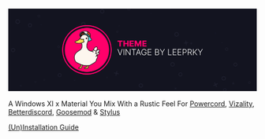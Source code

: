 ![picture](./assets/vizality-theme-banner.png)

A Windows XI x Material You Mix With a Rustic Feel For 
[Powercord](https://powercord.dev),
[Vizality](https://vizality.com/),
[Betterdiscord](https://betterdiscord.app/),
[Goosemod](https://goosemod.com/) &
[Stylus](https://chrome.google.com/webstore/detail/stylus/clngdbkpkpeebahjckkjfobafhncgmne?hl=en-GB) 

[(Un)Installation Guide](https://github.com/leeprky/vintage/blob/main/installation.md)
